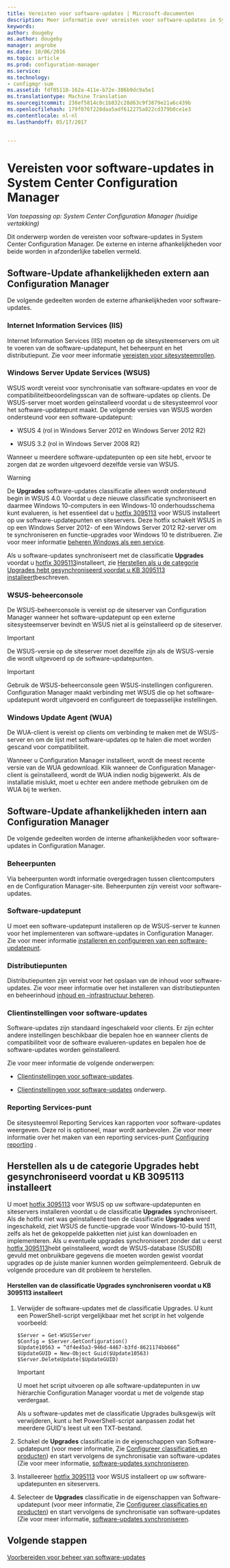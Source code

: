 ```yaml
---
title: Vereisten voor software-updates | Microsoft-documenten
description: Meer informatie over vereisten voor software-updates in System Center Configuration Manager.
keywords: 
author: dougeby
ms.author: dougeby
manager: angrobe
ms.date: 10/06/2016
ms.topic: article
ms.prod: configuration-manager
ms.service: 
ms.technology:
- configmgr-sum
ms.assetid: fdf05118-162a-411e-b72e-386b9dc9a5e1
ms.translationtype: Machine Translation
ms.sourcegitcommit: 238ef5814c0c1b832c28d63c9f3879e21a6c439b
ms.openlocfilehash: 179f076f228daa5adf612275a822cd379b0ce1e3
ms.contentlocale: nl-nl
ms.lasthandoff: 05/17/2017


---
```


# <a name="prerequisites-for-software-updates-in-system-center-configuration-manager"></a>Vereisten voor software-updates in System Center Configuration Manager

*Van toepassing op: System Center Configuration Manager (huidige vertakking)*

Dit onderwerp worden de vereisten voor software-updates in System Center Configuration Manager. De externe en interne afhankelijkheden voor beide worden in afzonderlijke tabellen vermeld.  

## <a name="software-update-dependencies-external-to-configuration-manager"></a>Software-Update afhankelijkheden extern aan Configuration Manager  
 De volgende gedeelten worden de externe afhankelijkheden voor software-updates.  

### <a name="internet-information-services-iis"></a>Internet Information Services (IIS)  
 Internet Information Services (IIS) moeten op de sitesysteemservers om uit te voeren van de software-updatepunt, het beheerpunt en het distributiepunt. Zie voor meer informatie [vereisten voor sitesysteemrollen](../../core/plan-design/configs/site-and-site-system-prerequisites.md).  

### <a name="windows-server-update-services-wsus"></a>Windows Server Update Services (WSUS)  
 WSUS wordt vereist voor synchronisatie van software-updates en voor de compatibiliteitbeoordelingsscan van de software-updates op clients. De WSUS-server moet worden geïnstalleerd voordat u de sitesysteemrol voor het software-updatepunt maakt. De volgende versies van WSUS worden ondersteund voor een software-updatepunt:  

-   WSUS 4 (rol in Windows Server 2012 en Windows Server 2012 R2)  

-   WSUS 3.2 (rol in Windows Server 2008 R2)  

 Wanneer u meerdere software-updatepunten op een site hebt, ervoor te zorgen dat ze worden uitgevoerd dezelfde versie van WSUS.  

> [!WARNING]  
>  De **Upgrades** software-updates classificatie alleen wordt ondersteund begin in WSUS 4.0. Voordat u deze nieuwe classificatie synchroniseert en daarmee Windows 10-computers in een Windows-10 onderhoudsschema kunt evalueren, is het essentieel dat u [hotfix 3095113](https://support.microsoft.com/kb/3095113) voor WSUS installeert op uw software-updatepunten en siteservers. Deze hotfix schakelt WSUS in op een Windows Server 2012- of een Windows Server 2012 R2-server om te synchroniseren en functie-upgrades voor Windows 10 te distribueren. Zie voor meer informatie [beheren Windows als een service](../../osd/deploy-use/manage-windows-as-a-service.md).  
>   
>  Als u software-updates synchroniseert met de classificatie **Upgrades** voordat u [hotfix 3095113](https://support.microsoft.com/kb/3095113)installeert, zie [Herstellen als u de categorie Upgrades hebt gesynchroniseerd voordat u KB 3095113 installeert](#BKMK_RecoverUpgrades)beschreven.  

### <a name="wsus-administration-console"></a>WSUS-beheerconsole  
 De WSUS-beheerconsole is vereist op de siteserver van Configuration Manager wanneer het software-updatepunt op een externe sitesysteemserver bevindt en WSUS niet al is geïnstalleerd op de siteserver.  

> [!IMPORTANT]  
>  De WSUS-versie op de siteserver moet dezelfde zijn als de WSUS-versie die wordt uitgevoerd op de software-updatepunten.  

> [!IMPORTANT]  
>  Gebruik de WSUS-beheerconsole geen WSUS-instellingen configureren. Configuration Manager maakt verbinding met WSUS die op het software-updatepunt wordt uitgevoerd en configureert de toepasselijke instellingen.  

### <a name="windows-update-agent-wua"></a>Windows Update Agent (WUA)  
 De WUA-client is vereist op clients om verbinding te maken met de WSUS-server en om de lijst met software-updates op te halen die moet worden gescand voor compatibiliteit.  

 Wanneer u Configuration Manager installeert, wordt de meest recente versie van de WUA gedownload. Klik wanneer de Configuration Manager-client is geïnstalleerd, wordt de WUA indien nodig bijgewerkt. Als de installatie mislukt, moet u echter een andere methode gebruiken om de WUA bij te werken.  

## <a name="software-update-dependencies-internal-to-configuration-manager"></a>Software-Update afhankelijkheden intern aan Configuration Manager  
 De volgende gedeelten worden de interne afhankelijkheden voor software-updates in Configuration Manager.  

### <a name="management-points"></a>Beheerpunten  
 Via beheerpunten wordt informatie overgedragen tussen clientcomputers en de Configuration Manager-site. Beheerpunten zijn vereist voor software-updates.  

### <a name="software-update-point"></a>Software-updatepunt  
 U moet een software-updatepunt installeren op de WSUS-server te kunnen voor het implementeren van software-updates in Configuration Manager. Zie voor meer informatie [installeren en configureren van een software-updatepunt](../get-started/install-a-software-update-point.md).

### <a name="distribution-points"></a>Distributiepunten  
 Distributiepunten zijn vereist voor het opslaan van de inhoud voor software-updates. Zie voor meer informatie over het installeren van distributiepunten en beheerinhoud [inhoud en -infrastructuur beheren](../../core/servers/deploy/configure/manage-content-and-content-infrastructure.md).  

### <a name="client-settings-for-software-updates"></a>Clientinstellingen voor software-updates  
 Software-updates zijn standaard ingeschakeld voor clients. Er zijn echter andere instellingen beschikbaar die bepalen hoe en wanneer clients de compatibiliteit voor de software evalueren-updates en bepalen hoe de software-updates worden geïnstalleerd.  

 Zie voor meer informatie de volgende onderwerpen:  

-   [Clientinstellingen voor software-updates](../get-started/manage-settings-for-software-updates.md#a-namebkmkclientsettingsa-client-settings-for-software-updates).  

-   [Clientinstellingen voor software-updates](../../core/clients/deploy/about-client-settings.md#software-updates) onderwerp.  

### <a name="reporting-services-point"></a>Reporting Services-punt  
 De sitesysteemrol Reporting Services kan rapporten voor software-updates weergeven. Deze rol is optioneel, maar wordt aanbevolen. Zie voor meer informatie over het maken van een reporting services-punt [Configuring reporting](../../core/servers/manage/configuring-reporting.md) .  

##  <a name="BKMK_RecoverUpgrades"></a> Herstellen als u de categorie Upgrades hebt gesynchroniseerd voordat u KB 3095113 installeert  
 U moet [hotfix 3095113](https://support.microsoft.com/kb/3095113) voor WSUS op uw software-updatepunten en siteservers installeren voordat u de classificatie **Upgrades** synchroniseert. Als de hotfix niet was geïnstalleerd toen de classificatie **Upgrades** werd ingeschakeld, ziet WSUS de functie-upgrade voor Windows-10-build 1511, zelfs als het de gekoppelde pakketten niet juist kan downloaden en implementeren. Als u eventuele upgrades synchroniseert zonder dat u eerst [hotfix 3095113](https://support.microsoft.com/kb/3095113)hebt geïnstalleerd, wordt de WSUS-database (SUSDB) gevuld met onbruikbare gegevens die moeten worden gewist voordat upgrades op de juiste manier kunnen worden geïmplementeerd.  Gebruik de volgende procedure van dit probleem te herstellen.  

#### <a name="to-recover-from-synchronizing-the-upgrades-classification-before-you-install-kb-3095113"></a>Herstellen van de classificatie Upgrades synchroniseren voordat u KB 3095113 installeert  

1.  Verwijder de software-updates met de classificatie Upgrades. U kunt een PowerShell-script vergelijkbaar met het script in het volgende voorbeeld:  

    ```  
    $Server = Get-WSUSServer  
    $Config = $Server.GetConfiguration()  
    $Update10563 = “df4e45a3-946d-4467-b3fd-8621174bb666”  
    $UpdateGUID = New-Object Guid($Update10563)  
    $Server.DeleteUpdate($UpdateGUID)  
    ```  

    > [!IMPORTANT]  
    >  U moet het script uitvoeren op alle software-updatepunten in uw hiërarchie Configuration Manager voordat u met de volgende stap verdergaat.  

     Als u software-updates met de classificatie Upgrades bulksgewijs wilt verwijderen, kunt u het PowerShell-script aanpassen zodat het meerdere GUID's leest uit een TXT-bestand.  

2.  Schakel de **Upgrades** classificatie in de eigenschappen van Software-updatepunt (voor meer informatie, Zie [Configureer classificaties en producten](../get-started/configure-classifications-and-products.md)) en start vervolgens de synchronisatie van software-updates (Zie voor meer informatie, [software-updates synchroniseren](../get-started/synchronize-software-updates.md).  

3.  Installeereer [hotfix 3095113](https://support.microsoft.com/kb/3095113) voor WSUS installeert op uw software-updatepunten en siteservers.  

4.  Selecteer de **Upgrades** classificatie in de eigenschappen van Software-updatepunt (voor meer informatie, Zie [Configureer classificaties en producten](../get-started/configure-classifications-and-products.md)) en start vervolgens de synchronisatie van software-updates (Zie voor meer informatie, [software-updates synchroniseren](../get-started/synchronize-software-updates.md).  

## <a name="next-steps"></a>Volgende stappen
[Voorbereiden voor beheer van software-updates](../get-started/prepare-for-software-updates-management.md)

